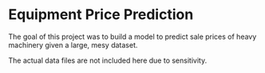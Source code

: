 # Equipment Price Prediction

The goal of this project was to build a model to predict sale prices of heavy machinery given a large, mesy dataset.

The actual data files are not included here due to sensitivity.
